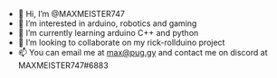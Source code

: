 - 👋 Hi, I’m @MAXMEISTER747
- 👀 I’m interested in arduino, robotics and gaming
- 🌱 I’m currently learning arduino C++ and python
- 💞️ I’m looking to collaborate on my rick-rollduino project
- 📫 You can email me at max@pug.gy and contact me on discord at MAXMEISTER747#6883
